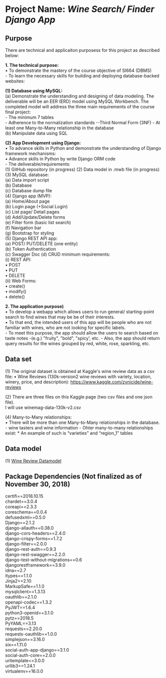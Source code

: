 # Project Name: *Wine Search/ Finder Django App* #  


## Purpose  ##
There are technical and applicaiton purposess for this project as described below:  

**1. The technical purpose:**  
    • To demonstrate the mastery of the course objective of SI664 (DBMS)  
        - To learn the necessary skills for building and deploying database-backed websites:  

**(1) Database using MySQL:**  
            (a) Demonstrate the understanding and designing of data modeling.  The deliverable will be an EER (ERD) 
            model using MySQL Workbench. The completed model will address the three main requirements of the course
             final project:  
             - The minimum 7 tables  
             - Adherence to the normalization standards --Third Normal Form (3NF)
             - At least one Many-to-Many relationship in the database  
            (b) Manipulate data using SQL

**(2) App Development using Django:**  
    • To advance skills in Python and demonstrate the understanding of Django framework 
 mechanisms:  
    • Advance skills in Python by write Django ORM code  
        - The deliverable/requirements:  
            (1) GitHub repository (in progress)
            (2) Data model in .mwb file (in progress)
            (3) MySQL database:  
                (a) Data import script  
                (b) Database  
                (c) Database dump file  
            (4) Django app (MVP):  
                (a) Home/About page  
                (b) Login page (+Social Login)  
                (c) List page/ Detail pages  
                (d) Add/Update/Delete forms  
                (e) Filter form (basic list search)  
                (f) Navigation bar  
                (g) Bootstrap for styling  
            (5) Django REST API app:  
                (a) POST/ PUT/DELETE (one entity)  
                (b) Token Authentication  
                (c) Swagger Doc
                (d) CRUD minimum requirements:  
                    (i) REST API:  
                        • POST  
                        • PUT  
                        • DELETE    
                    (ii) Web Forms:  
                        • create()  
                        • modify()  
                        • delete()  
                                                                   
**2. The application purpose)**  
    • To develop a webapp which allows users to run general/ starting-point search to find wines that 
    may be be of their interests.  
    • To that end, the intended users of this app will be people who are not familiar with wines, who are not
     looking for specific labels.  
        - To meet this purpose, the app should allow the users to search based on taste notes -(e.g.) "fruity", "bold", 
        "spicy', etc.
        - Also, the app should return query results for the wines grouped by red, white, rose, sparkling, etc.
        
## Data set
(1) The original dataset is obtained at Kaggle's wine review data as a csv file:
•	Wine Reviews (130k-version2 wine reviews with variety, location, winery, price, 
and description): <https://www.kaggle.com/zynicide/wine-reviews>  

(2) There are three files on this Kaggle page (two csv files and one json file).  
I will use winemag-data-130k-v2.csv  

(4) Many-to-Many relationships:  
    •	There will be more than one Many-to-Many relationships in the database.  
        - wine tasters and wine information
        - Ohter many-to-many relationships exist:
            * An example of such is “varieties” and “region_1” tables


## Data model
(1) [Wine Review Datamodel](https://github.com/lopiyuquita/si664finalproject/blob/master/static/si664finalprojectlogicaldbmodel.png)  


## Package Dependencies (Not finalized as of November 30, 2018)
certifi==2018.10.15  
chardet==3.0.4  
coreapi==2.3.3  
coreschema==0.0.4  
defusedxml==0.5.0  
Django==2.1.2  
django-allauth==0.38.0  
django-cors-headers==2.4.0  
django-crispy-forms==1.7.2  
django-filter==2.0.0  
django-rest-auth==0.9.3  
django-rest-swagger==2.2.0  
django-test-without-migrations==0.6  
djangorestframework==3.9.0  
idna==2.7  
itypes==1.1.0  
Jinja2==2.10  
MarkupSafe==1.1.0  
mysqlclient==1.3.13  
oauthlib==2.1.0  
openapi-codec==1.3.2  
PyJWT==1.6.4  
python3-openid==3.1.0  
pytz==2018.5  
PyYAML==3.13  
requests==2.20.0  
requests-oauthlib==1.0.0  
simplejson==3.16.0  
six==1.11.0  
social-auth-app-django==3.1.0  
social-auth-core==2.0.0  
uritemplate==3.0.0  
urllib3==1.24.1  
virtualenv==16.0.0  


